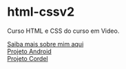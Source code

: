 # html-cssv2
Curso HTML e CSS do curso em Video.
<div><a href="https://samuel-lacerda.github.io/html-cssv2/Exercicios/Ex005/">Saiba mais sobre mim aqui</a></div>
<div><a href="https://samuel-lacerda.github.io/projeto-android/">Projeto Android</a></div>
<div><a href="https://samuel-lacerda.github.io/projeto-cordel/">Projeto Cordel</a></div>

